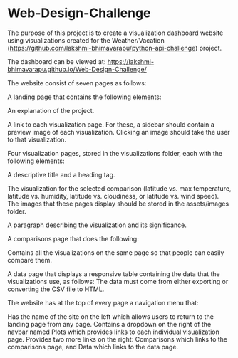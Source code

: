 # Web-Design-Challenge

The purpose of this project is to create a visualization dashboard website using visualizations created for the Weather/Vacation (https://github.com/lakshmi-bhimavarapu/python-api-challenge) project.

The dashboard can be viewed at:  https://lakshmi-bhimavarapu.github.io/Web-Design-Challenge/

The website consist of seven pages as follows:

A landing page that contains the following elements:

An explanation of the project.

A link to each visualization page. For these, a sidebar should contain a preview image of each visualization. Clicking an image should take the user to that visualization.

Four visualization pages, stored in the visualizations folder, each with the following elements:

  A descriptive title and a heading tag.

The visualization for the selected comparison (latitude vs. max temperature, latitude vs. humidity, latitude vs. cloudiness, or latitude vs. wind speed). The images that these pages display should be stored in the assets/images folder.

  A paragraph describing the visualization and its significance.

A comparisons page that does the following:

  Contains all the visualizations on the same page so that people can easily compare them.

A data page that displays a responsive table containing the data that the visualizations use, as follows:
  The data must come from either exporting or converting the CSV file to HTML. 
 
The website has at the top of every page a navigation menu that:

Has the name of the site on the left which allows users to return to the landing page from any page.
Contains a dropdown on the right of the navbar named Plots which provides links to each individual visualization page.
Provides two more links on the right: Comparisons which links to the comparisons page, and Data which links to the data page.

